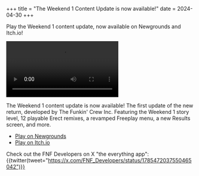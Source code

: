 +++
title = "The Weekend 1 Content Update is now available!"
date = 2024-04-30
+++

Play the Weekend 1 content update, now available on Newgrounds and Itch.io! 

<!-- more -->

<video src="/img/2024-04-30/update-teaser-weekend1.mp4" controls="controls">
</video>

The Weekend 1 content update is now available! The first update of the new return, developed by The Funkin' Crew Inc. Featuring the Weekend 1 story level, 12 playable Erect remixes, a revamped Freeplay menu, a new Results screen, and more.

- [Play on Newgrounds](https://newgrounds.com/portal/view/770371)
- [Play on Itch.io](https://ninja-muffin24.itch.io/funkin)

Check out the FNF Developers on X "the everything app": 
{{twitter(tweet="https://x.com/FNF_Developers/status/1785472037550465042")}}
